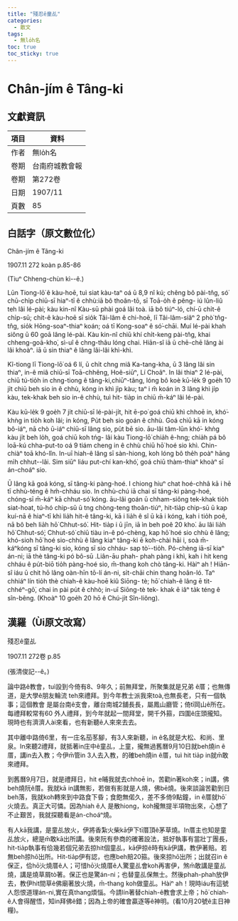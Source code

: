 ```yaml
---
title: "殘忍ê童乩"
categories:
  - 散文
tags:
  - 無lo̍h名
toc: true
toc_sticky: true
---
```


# Chân-jím ê Tâng-ki

## 文獻資訊

| 項目 | 資料 |
|---|---|
| 作者 | 無lo̍h名 |
| 卷期 | 台南府城教會報 |
| 卷期 | 第272卷 |
| 日期 | 1907/11 |
| 頁數 | 85 |

## 白話字（原文數位化）

Chân-jím ê Tâng-ki

1907.11 272 koàn p.85-86

(Tiuⁿ Chheng-chùn kì--ê.)

Lūn Tiong-lō͘ ê kàu-hoē, tuì siat kàu-taⁿ oá ū 8,9 nî kú; chêng bô pài-tn̂g, só͘ chū-chi̍p chiū-sī hiaⁿ-tī ê chhù:iā bô thoân-tō, sī Toā-o̍h ê pêng- iú lûn-liû teh lâi lé-pài; kàu kin-nî Kàu-sū phài goá lâi toà. iā bô tiúⁿ-ló, chí-ū chi̍t-ê chi̍p-sū; chit-ê kàu-hoē sī sio̍k Tâi-lâm ê chi-hoē, lī Tâi-lâm-siâⁿ 2 phò͘ tn̂g-tn̂g, sio̍k Hōng-soaⁿ-thiaⁿ koán; oá tī Kong-soaⁿ ê só͘-chāi. Muí lé-pài khah siông ū 60 goā lâng lé-pài. Kàu kin-nî chiū khí chi̍t-keng pài-tn̂g, khai chheng-goā-kho͘, sì-uî ê chng-thâu lóng chai. Hiān-sî iā ū chē-chē lâng ài lâi khoàⁿ. iā ū sin thiaⁿ ê lâng lâi-lâi khì-khì.

Kî-tiong lī Tiong-lō͘ oá 6 lí, ū chi̍t chng miâ Ka-tang-kha, ū 3 lâng lâi sin thiaⁿ, in-ê miâ chiū-sī Toā-chhêng, Hoê-siūⁿ, Lí Choâⁿ. In lâi thiaⁿ 2 lé-pài, chiū tú-tio̍h in chng-tiong ê tâng-ki,chiūⁿ-tâng, lóng bô koè kū-le̍k 9 goe̍h 10 ji̍t chiū beh sio in ê chhù, kóng in khì ji̍p kàu; taⁿ i m̄ koán in 3 lâng khì ji̍p kàu, tek-khak beh sio in-ê chhù, tuì hit- tia̍p in chiū m̄-káⁿ lâi lé-pài.

Kàu kū-le̍k 9 goe̍h 7 ji̍t chiū-sī lé-pài-ji̍t, hit ē-po͘ goá chiū khì chhoē in, khó͘-khǹg in tio̍h koh lâi; in kóng, Pu̍t beh sio goán ê chhù. Goá chiū kā in kóng bô-iáⁿ, nā chò ū-iáⁿ chiū-sī lâng sio, pu̍t bē sio. āu-lâi tâm-lūn khó͘- khǹg kàu ji̍t beh lo̍h, goá chiū koh tńg- lâi kàu Tiong-lō͘ chia̍h ê-hng; chia̍h pá bô loā-kú chha-put-to oá 9 tiám cheng in ê chhù chiū hō͘ hoé sio khì. Chin-chiàⁿ toā khó-lîn. In-uī hiah-ê lâng sī sàn-hiong, koh lóng bô the̍h poàⁿ hāng mi̍h chhut--lâi. Sim siūⁿ liáu put-chí kan-khó͘, goá chiū thàm-thiaⁿ khoàⁿ sī án-choáⁿ sio.

Ū lâng kā goá kóng, sī tâng-ki pàng-hoé. I chiong hiuⁿ chat hoé-chhâ kā i hē tī chhù-téng ê hm̂-chháu sio. In chhù-chú iā chai sī tâng-ki pàng-hoé, chóng-sī m̄-káⁿ kā chhut-só͘ kóng. āu-lâi goán ū chham-siông tek-khak tio̍h siat-hoat, tú-hó chip-sū ū tng chòng-teng thoân-tiúⁿ, hit-tia̍p chip-sū ū kap kuí-nā ê hiaⁿ-tī khì lia̍h hit-ê tâng-ki, kā i lia̍h ê sî ū kā i kóng, kah i tio̍h poê, nā bô beh lia̍h hō͘ Chhut-só͘. Hit- tia̍p i ū jīn, iā ìn beh poê 20 kho͘. āu lâi lia̍h hō͘ Chhut-só͘; Chhut-só͘ chiū tiàu in-ê pó-chèng, kap hō͘ hoé sio chhù ê lâng; khó-sioh hō͘ hoé sio-chhù ê lâng kiaⁿ tâng-ki ē koh-chài hāi i, soà m̄-káⁿkóng sī tâng-ki sio, kóng sī sio chháu- sap tò͘--tio̍h. Pó-chèng iā-sī kiaⁿ án-ni; iā thè tâng-ki pó bô-sū .Liân-āu phah- phah pàng i khì, kah i hit keng chháu ê pu̍t-biō tio̍h pàng-hoé sio, m̄-thang koh chò tâng-ki. Hàiⁿ ah ! Hiān-sî iáu ū chit hō lâng oàn-hīn tō-lí án-ni, si̍t-chāi chin thang hoân-ló. Taⁿ chhiáⁿ lín tio̍h thè chiah-ê kàu-hoē kiû Siōng- tè; hō͘ chiah-ê lâng ē tit-chhéⁿ-gō͘, chai in pài pu̍t ê chhò; in-uī Siōng-tè tek- khak ē iâⁿ ta̍k téng ê sîn-bêng. (Khoàⁿ 10 goe̍h 20 hō ê Chú-ji̍t Sîn-liông).

## 漢羅（Ùi原文改寫）

殘忍ê童乩

1907.11 272卷 p.85

(張清俊記--ê。)

論中路ê教會，tuì設到今倚有8、9年久；前無拜堂，所聚集就是兄弟 ê厝；也無傳道，是大學ê朋友輪流 teh來禮拜。到今年教士派我來toà,也無長老，只有一個執事；這個教會 是屬台南ê支會，離台南城2舖長長，屬鳳山廳管；倚tī岡山ê所在。每禮拜較常有60 外人禮拜，到今年就起一間拜堂，開千外箍，四圍ê庄頭攏知。現時也有濟濟人ài來看，也有新聽ê人來來去去。

其中離中路倚6里，有一庄名茄苳腳，有3人來新聽，in ê名就是大松、和尚、里泉。In來聽2禮拜，就抵著in庄中ê童乩，上童，攏無過舊曆9月10日就beh燒in ê厝，講in去入教；今伊m̄管in 3人去入教，的確beh燒in ê厝，tuì hit tia̍p in就m̄敢來禮拜。

到舊曆9月7日，就是禮拜日，hit e晡我就去chhoē in，苦勸in著koh來；in講，佛beh燒阮ê厝。我就kā in講無影，若做有影就是人燒，佛bē燒。後來談論苦勸到日beh落，我就koh轉來到中路食下昏；食飽無偌久，差不多倚9點鐘，in ê厝就hō͘火燒去。真正大可憐。因為hiah ê人 是散hiong，koh攏無提半項物出來，心想了不止艱苦，我就探聽看是án-choáⁿ燒。

有人kā我講，是童乩放火，伊將香紮火柴kā伊下tī厝頂ê茅草燒。In厝主也知是童乩放火，總是m̄敢kā出所講。後來阮有參商的確著設法，抵好執事有當壯丁團長，hit-tia̍p執事有佮幾若個兄弟去掠hit個童乩，kā伊掠ê時有kā伊講，教伊著賠。若無beh掠hō͘出所。Hit-tia̍p伊有認，也應beh賠20箍。後來掠hō͘出所；出就召in ê保正，佮hō͘火燒厝ê人；可惜hō͘火燒厝ê人驚童乩會koh再害伊，煞m̄敢講是童乩燒，講是燒草屑tò͘著。保正也是驚án-ni；也替童乩保無士。然後phah-phah放伊去，教伊hit間草ê佛廟著放火燒，m̄-thang koh做童乩。Hàiⁿ ah！現時iáu有這號人怨恨道理án-ni,實在真thang煩惱。今請lín著替chiah-ê教會求上帝；hō͘ chiah-ê人會得醒悟，知in拜佛ê錯；因為上帝的確會贏逐等ê神明。(看10月20號ê主日神糧)。
